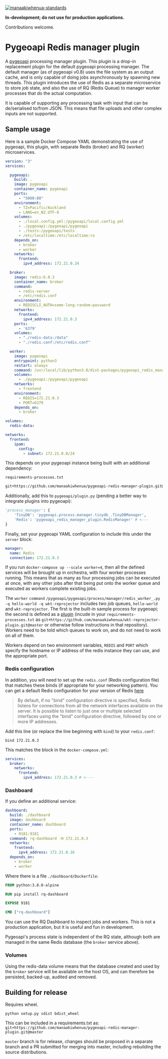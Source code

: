 [![manaakiwhenua-standards](https://github.com/manaakiwhenua/pygeoapi-redis-manager-plugin/workflows/manaakiwhenua-standards/badge.svg)](https://github.com/manaakiwhenua/manaakiwhenua-standards)

**In-development; do not use for production applications.**

Contributions welcome.

# Pygeoapi Redis manager plugin

A [pygeoapi](https://github.com/geopython/pygeoapi) processing manager plugin. This plugin is a drop-in replacement plugin for the default pygeoapi processing manager. The default manager (as of pygeoapi v0.8)
uses the file system as an output cache, and is only capable of doing jobs asynchronously by spawning new threads. This plugin introduces the use of Redis as a separate microservice to store job state, and also the use of RQ (Redis Queue) to manager worker processes that do the actual computation.

It is capable of supporting any processing task with input that can be de/serialised to/from JSON. This means that file uploads and other complex inputs are not supported.

## Sample usage

Here is a sample Docker Compose YAML demonstrating the use of pygeoapi, this plugin, with separate Redis (broker) and RQ (worker) microservices.

```yaml
version: "3"
services:

  pygeoapi:
    build: .
    image: pygeoapi
    container_name: pygeoapi
    ports:
      - "5000:80"
    environment:
      - TZ=Pacific/Auckland
      - LANG=en_NZ.UTF-8
    volumes:
      - ./local.config.yml:/pygeoapi/local.config.yml
      - ./pygeoapi:/pygeoapi/pygeoapi
      - ./tests:/pygeoapi/tests
      - /etc/localtime:/etc/localtime:ro
    depends_on:
      - broker
      - worker
    networks:
      frontend:
        ipv4_address: 172.21.0.24

  broker:
    image: redis:6.0.3
    container_name: broker
    command:
      - redis-server
      - /etc/redis.conf
    environment:
      - REDISCLI_AUTH=some-long-random-password
    networks:
      frontend:
        ipv4_address: 172.21.0.3
    ports:
      - '6379'
    volumes:
      - "./redis-data:/data"
      - "./redis.conf:/etc/redis.conf"

  worker:
    image: pygeoapi
    entrypoint: python3
    restart: always
    command: /usr/local/lib/python3.8/dist-packages/pygeoapi_redis_manager_plugin/redis_worker_.py -q hello-world -q wkt-reprojector
    volumes:
      - ./pygeoapi:/pygeoapi/pygeoapi
    networks:
      - frontend
    environment:
      - REDIS=172.21.0.3
      - PORT=6379
    depends_on:
      - broker

volumes:
  redis-data:

networks:
  frontend:
    ipam:
      config:
        - subnet: 172.21.0.0/24
```

This depends on your pygeoapi instance being built with an additional dependency:

`requirements-processes.txt`
```txt
git+https://github.com/manaakiwhenua/pygeoapi-redis-manager-plugin.git@master
```

Additionally, add this to `pygeoapi/plugin.py` (pending a better way to integrate plugins into pygeoapi):

```python
'process_manager': {
    'TinyDB': 'pygeoapi.process.manager.tinydb_.TinyDBManager',
    'Redis': 'pygeoapi_redis_manager_plugin.RedisManager' # <---
}
```

Finally, set your pygeoapi YAML configuration to include this under the `server` block:

```yaml
manager:
  name: Redis
  connection: 172.21.0.3
```

If you run `docker-compose up --scale worker=4`, then all the defined services will be brought up in orchestra, with four worker processes running. This means that as many as four processing jobs can be executed at once, with any other jobs after that being put onto the worker queue and executed as workers complete existing jobs.

The `worker` `command` `/pygeoapi/pygeoapi/process/manager/redis_worker_.py -q hello-world -q wkt-reprojector` includes two job queues, `hello-world` and `wkt-reprojector`. The first is the built-in sample process for pygeoapi; the second is defined as a [plugin](https://github.com/manaakiwhenua/wkt-reprojector-plugin) (incude in your `requirements-processes.txt` as `git+https://github.com/manaakiwhenua/wkt-reprojector-plugin.git@master` or otherwise follow instructions in that repository). Workers need to be told which queues to work on, and do not need to work on all of them.

Workers depend on two environment variables, `REDIS` and `PORT` which specify the hostname or IP address of the redis instance they can use, and the appropriate port.

### Redis configuration

In addition, you will need to set up the `redis.conf` (Redis configuration file) that matches these binds (if appropriate for your networking pattern). You can get a default Redis configuration for your version of Redis [here](https://redis.io/topics/config)

> By default, if no "bind" configuration directive is specified, Redis listens for connections from all the network interfaces available on the server. It is possible to listen to just one or multiple selected interfaces using the "bind" configuration directive, followed by one or more IP addresses.

Add this line (or replace the line beginning with `bind`) to your `redis.conf`:

```
bind 172.21.0.3
```

This matches the block in the `docker-compose.yml`:

```yaml
services:
  broker:
    networks:
      frontend:
        ipv4_address: 172.21.0.3 # <----
```

### Dashboard

If you define an additional service:

```yaml
dashboard:
  build: ./dashboard
  image: dashboard
  container_name: dashboard
  ports:
    - 9181:9181
  command: rq-dashboard -H 172.21.0.3
  networks:
    frontend:
      ipv4_address: 172.21.0.16
  depends_on:
    - broker
    - worker
```

Where there is a file `./dashboard/Dockerfile`:

```Dockerfile
FROM python:3.8.0-alpine

RUN pip install rq-dashboard

EXPOSE 9181

CMD ["rq-dashboard"]
```

You can use the RQ Dashboard to inspect jobs and workers. This is not a production application, but it is useful and fun in development.

Pygeoapi's process state is independent of the RQ state, although both are managed in the same Redis database (the `broker` service above).

### Volumes

Using the redis-data volume means that the database created and used by the `broker` service will be available on the host OS, and can therefore be persisted, backed-up, audited and removed.

## Building for release

Requires wheel.

`python setup.py sdist bdist_wheel`

This can be included in a requirements.txt as: `git+https://github.com/manaakiwhenua/pygeoapi-redis-manager-plugin.git@master`

`master` branch is for release, changes should be proposed in a separate branch and a PR submitted for merging into master, including rebuilding the source distributions.
